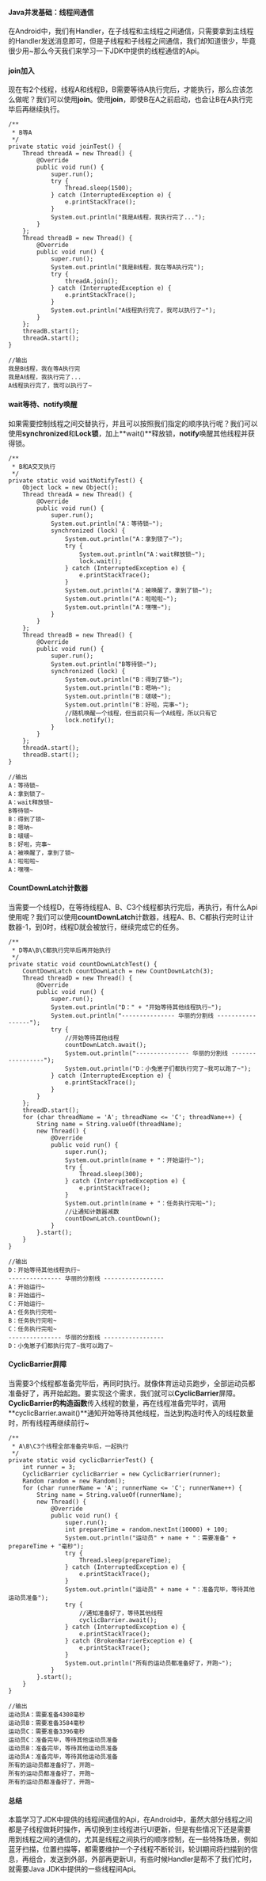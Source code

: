 #### Java并发基础：线程间通信

在Android中，我们有Handler，在子线程和主线程之间通信，只需要拿到主线程的Handler发送消息即可，但是子线程和子线程之间通信，我们却知道很少，毕竟很少用~那么今天我们来学习一下JDK中提供的线程通信的Api。

#### join加入

现在有2个线程，线程A和线程B，B需要等待A执行完后，才能执行，那么应该怎么做呢？我们可以使用**join**。使用**join**，即使B在A之前启动，也会让B在A执行完毕后再继续执行。

```
/**
 * B等A
 */
private static void joinTest() {
    Thread threadA = new Thread() {
        @Override
        public void run() {
            super.run();
            try {
                Thread.sleep(1500);
            } catch (InterruptedException e) {
                e.printStackTrace();
            }
            System.out.println("我是A线程，我执行完了...");
        }
    };
    Thread threadB = new Thread() {
        @Override
        public void run() {
            super.run();
            System.out.println("我是B线程，我在等A执行完");
            try {
                threadA.join();
            } catch (InterruptedException e) {
                e.printStackTrace();
            }
            System.out.println("A线程执行完了，我可以执行了~");
        }
    };
    threadB.start();
    threadA.start();
}

//输出
我是B线程，我在等A执行完
我是A线程，我执行完了...
A线程执行完了，我可以执行了~
```

#### wait等待、notify唤醒

如果需要控制线程之间交替执行，并且可以按照我们指定的顺序执行呢？我们可以使用**synchronized**和**Lock锁**，加上**wait()**释放锁，**notify**唤醒其他线程并获得锁。

```
/**
 * B和A交叉执行
 */
private static void waitNotifyTest() {
    Object lock = new Object();
    Thread threadA = new Thread() {
        @Override
        public void run() {
            super.run();
            System.out.println("A：等待锁~");
            synchronized (lock) {
                System.out.println("A：拿到锁了~");
                try {
                    System.out.println("A：wait释放锁~");
                    lock.wait();
                } catch (InterruptedException e) {
                    e.printStackTrace();
                }
                System.out.println("A：被唤醒了，拿到了锁~");
                System.out.println("A：啦啦啦~");
                System.out.println("A：嘿嘿~");
            }
        }
    };
    Thread threadB = new Thread() {
        @Override
        public void run() {
            super.run();
            System.out.println("B等待锁~");
            synchronized (lock) {
                System.out.println("B：得到了锁~");
                System.out.println("B：嗯呐~");
                System.out.println("B：啵啵~");
                System.out.println("B：好啦，完事~");
                //随机唤醒一个线程，但当前只有一个A线程，所以只有它
                lock.notify();
            }
        }
    };
    threadA.start();
    threadB.start();
}

//输出
A：等待锁~
A：拿到锁了~
A：wait释放锁~
B等待锁~
B：得到了锁~
B：嗯呐~
B：啵啵~
B：好啦，完事~
A：被唤醒了，拿到了锁~
A：啦啦啦~
A：嘿嘿~
```

#### CountDownLatch计数器

当需要一个线程D，在等待线程A、B、C3个线程都执行完后，再执行，有什么Api使用呢？我们可以使用**countDownLatch**计数器，线程A、B、C都执行完时让计数器-1，到0时，线程D就会被放行，继续完成它的任务。

```
/**
 * D等A\B\C都执行完毕后再开始执行
 */
private static void countDownLatchTest() {
    CountDownLatch countDownLatch = new CountDownLatch(3);
    Thread threadD = new Thread() {
        @Override
        public void run() {
            super.run();
            System.out.println("D：" + "开始等待其他线程执行~");
            System.out.println("--------------- 华丽的分割线 -----------------");
            try {
                //开始等待其他线程
                countDownLatch.await();
                System.out.println("--------------- 华丽的分割线 -----------------");
                System.out.println("D：小兔崽子们都执行完了~我可以跑了~");
            } catch (InterruptedException e) {
                e.printStackTrace();
            }
        }
    };
    threadD.start();
    for (char threadName = 'A'; threadName <= 'C'; threadName++) {
        String name = String.valueOf(threadName);
        new Thread() {
            @Override
            public void run() {
                super.run();
                System.out.println(name + "：开始运行~");
                try {
                    Thread.sleep(300);
                } catch (InterruptedException e) {
                    e.printStackTrace();
                }
                System.out.println(name + "：任务执行完啦~");
                //让通知计数器减数
                countDownLatch.countDown();
            }
        }.start();
    }
}

//输出
D：开始等待其他线程执行~
--------------- 华丽的分割线 -----------------
A：开始运行~
B：开始运行~
C：开始运行~
A：任务执行完啦~
B：任务执行完啦~
C：任务执行完啦~
--------------- 华丽的分割线 -----------------
D：小兔崽子们都执行完了~我可以跑了~
```

#### CyclicBarrier屏障

当需要3个线程都准备完毕后，再同时执行。就像体育运动员跑步，全部运动员都准备好了，再开始起跑。要实现这个需求，我们就可以**CyclicBarrier**屏障。**CyclicBarrier的构造函数**传入线程的数量，再在线程准备完毕时，调用**cyclicBarrier.await()**通知开始等待其他线程，当达到构造时传入的线程数量时，所有线程再继续前行~

```
/**
 * A\B\C3个线程全部准备完毕后，一起执行
 */
private static void cyclicBarrierTest() {
    int runner = 3;
    CyclicBarrier cyclicBarrier = new CyclicBarrier(runner);
    Random random = new Random();
    for (char runnerName = 'A'; runnerName <= 'C'; runnerName++) {
        String name = String.valueOf(runnerName);
        new Thread() {
            @Override
            public void run() {
                super.run();
                int prepareTime = random.nextInt(10000) + 100;
                System.out.println("运动员" + name + "：需要准备" + prepareTime + "毫秒");
                try {
                    Thread.sleep(prepareTime);
                } catch (InterruptedException e) {
                    e.printStackTrace();
                }
                System.out.println("运动员" + name + "：准备完毕，等待其他运动员准备");
                try {
                    //通知准备好了，等待其他线程
                    cyclicBarrier.await();
                } catch (InterruptedException e) {
                    e.printStackTrace();
                } catch (BrokenBarrierException e) {
                    e.printStackTrace();
                }
                System.out.println("所有的运动员都准备好了，开跑~");
            }
        }.start();
    }
}

//输出
运动员A：需要准备4308毫秒
运动员B：需要准备3584毫秒
运动员C：需要准备3396毫秒
运动员C：准备完毕，等待其他运动员准备
运动员B：准备完毕，等待其他运动员准备
运动员A：准备完毕，等待其他运动员准备
所有的运动员都准备好了，开跑~
所有的运动员都准备好了，开跑~
所有的运动员都准备好了，开跑~
```

#### 总结

本篇学习了JDK中提供的线程间通信的Api，在Android中，虽然大部分线程之间都是子线程做耗时操作，再切换到主线程进行UI更新，但是有些情况下还是需要用到线程之间的通信的，尤其是线程之间执行的顺序控制，在一些特殊场景，例如蓝牙扫描，位置扫描等，都需要维护一个子线程不断轮训，轮训期间将扫描到的信息，再组合，发送到外部，外部再更新UI，有些时候Handler是帮不了我们忙时，就需要Java JDK中提供的一些线程间Api。